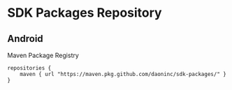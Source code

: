 # SDK Packages Repository

## Android
Maven Package Registry

```
repositories {
    maven { url "https://maven.pkg.github.com/daoninc/sdk-packages/" }
}
```
